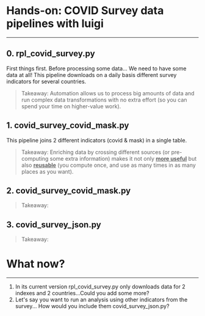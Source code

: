 # Hands-on: COVID Survey data pipelines with luigi

---


## 0. rpl_covid_survey.py
First things first. Before processing some data... We need to have some data at all!
This pipeline downloads on a daily basis different survey indicators for several countries.

> Takeaway: Automation allows us to process big amounts of data and run complex data transformations
> with no extra effort (so you can spend your time on higher-value work).

## 1. covid_survey_covid_mask.py

This pipeline joins 2 different indicators (covid & mask) in a single table.

> Takeaway: Enriching data by crossing different sources (or pre-computing some extra information)
> makes it not only <u>**more useful**</u> but also <u>**reusable**</u>
> (you compute once, and use as many times in as many places as you want).

## 2. covid_survey_covid_mask.py

> Takeaway: 

## 3. covid_survey_json.py

> Takeaway:


# What now?

-----------

1. In its current version rpl_covid_survey.py only downloads data for 2 indexes and 2 countries...Could you add some more?
2. Let's say you want to run an analysis using other indicators from the survey... How would you include them covid_survey_json.py?

